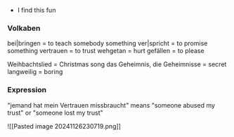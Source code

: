 + I find this fun 
### Volkaben
bei|bringen = to teach somebody something 
ver|spricht = to promise something
vertrauen = to trust 
wehgetan = hurt
gefällen = to please 

Weihbachtslied = Christmas song 
das Geheimnis, die Geheimnisse = secret
langweilig = boring

### Expression 

"jemand hat mein Vertrauen missbraucht" means "someone abused my trust" or "someone lost my trust"

![[Pasted image 20241126230719.png]]